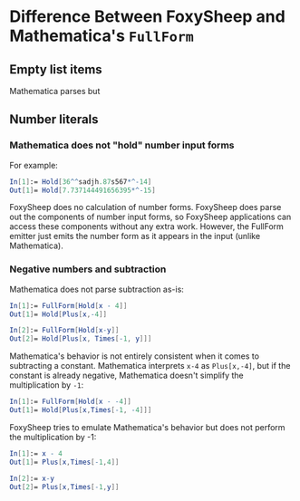 # Difference Between FoxySheep and Mathematica's `FullForm`

## Empty list items

Mathematica parses but

## Number literals

### Mathematica does not "hold" number input forms

For example:

```mathematica
In[1]:= Hold[36^^sadjh.87s567*^-14]
Out[1]= Hold[7.737144491656395*^-15]
```

FoxySheep does no calculation of number forms. FoxySheep does parse out the components of number input forms, so FoxySheep applications can access these components without any extra work. However, the FullForm emitter just emits the number form as it appears in the input (unlike Mathematica).

### Negative numbers and subtraction

Mathematica does not parse subtraction as-is:

```mathematica
In[1]:= FullForm[Hold[x - 4]]
Out[1]= Hold[Plus[x,-4]]

In[2]:= FullForm[Hold[x-y]]
Out[2]= Hold[Plus[x, Times[-1, y]]]
```

Mathematica's behavior is not entirely consistent when it comes to subtracting a constant. Mathematica interprets `x-4` as `Plus[x,-4]`, but if the constant is already negative, Mathematica doesn't simplify the multiplication by `-1`:

```mathematica
In[1]:= FullForm[Hold[x - -4]]
Out[1]= Hold[Plus[x,Times[-1, -4]]]
```

FoxySheep tries to emulate Mathematica's behavior but does not perform the multiplication by -1:

```mathematica
In[1]:= x - 4
Out[1]= Plus[x,Times[-1,4]]

In[2]:= x-y
Out[2]= Plus[x,Times[-1,y]]
```

